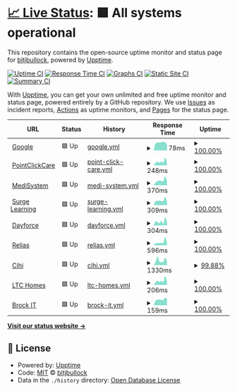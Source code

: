 # [📈 Live Status](https://bitjbullock.github.io/Uptime2): <!--live status--> **🟩 All systems operational**

This repository contains the open-source uptime monitor and status page for [bitjbullock](https://bitjbullock.github.io/Uptime2), powered by [Upptime](https://github.com/upptime/upptime).

[![Uptime CI](https://github.com/bitjbullock/Uptime2/workflows/Uptime%20CI/badge.svg)](https://github.com/bitjbullock/Uptime2/actions?query=workflow%3A%22Uptime+CI%22)
[![Response Time CI](https://github.com/bitjbullock/Uptime2/workflows/Response%20Time%20CI/badge.svg)](https://github.com/bitjbullock/Uptime2/actions?query=workflow%3A%22Response+Time+CI%22)
[![Graphs CI](https://github.com/bitjbullock/Uptime2/workflows/Graphs%20CI/badge.svg)](https://github.com/bitjbullock/Uptime2/actions?query=workflow%3A%22Graphs+CI%22)
[![Static Site CI](https://github.com/bitjbullock/Uptime2/workflows/Static%20Site%20CI/badge.svg)](https://github.com/bitjbullock/Uptime2/actions?query=workflow%3A%22Static+Site+CI%22)
[![Summary CI](https://github.com/bitjbullock/Uptime2/workflows/Summary%20CI/badge.svg)](https://github.com/bitjbullock/Uptime2/actions?query=workflow%3A%22Summary+CI%22)

With [Upptime](https://upptime.js.org), you can get your own unlimited and free uptime monitor and status page, powered entirely by a GitHub repository. We use [Issues](https://github.com/bitjbullock/Uptime2/issues) as incident reports, [Actions](https://github.com/bitjbullock/Uptime2/actions) as uptime monitors, and [Pages](https://bitjbullock.github.io/Uptime2) for the status page.

<!--start: status pages-->
<!-- This summary is generated by Upptime (https://github.com/upptime/upptime) -->
<!-- Do not edit this manually, your changes will be overwritten -->
<!-- prettier-ignore -->
| URL | Status | History | Response Time | Uptime |
| --- | ------ | ------- | ------------- | ------ |
| <img alt="" src="https://icons.duckduckgo.com/ip3/www.google.com.ico" height="13"> [Google](https://www.google.com) | 🟩 Up | [google.yml](https://github.com/bitjbullock/Uptime2/commits/HEAD/history/google.yml) | <details><summary><img alt="Response time graph" src="./graphs/google/response-time-week.png" height="20"> 78ms</summary><br><a href="https://bitjbullock.github.io/Uptime2/history/google"><img alt="Response time 91" src="https://img.shields.io/endpoint?url=https%3A%2F%2Fraw.githubusercontent.com%2Fbitjbullock%2FUptime2%2FHEAD%2Fapi%2Fgoogle%2Fresponse-time.json"></a><br><a href="https://bitjbullock.github.io/Uptime2/history/google"><img alt="24-hour response time 65" src="https://img.shields.io/endpoint?url=https%3A%2F%2Fraw.githubusercontent.com%2Fbitjbullock%2FUptime2%2FHEAD%2Fapi%2Fgoogle%2Fresponse-time-day.json"></a><br><a href="https://bitjbullock.github.io/Uptime2/history/google"><img alt="7-day response time 78" src="https://img.shields.io/endpoint?url=https%3A%2F%2Fraw.githubusercontent.com%2Fbitjbullock%2FUptime2%2FHEAD%2Fapi%2Fgoogle%2Fresponse-time-week.json"></a><br><a href="https://bitjbullock.github.io/Uptime2/history/google"><img alt="30-day response time 77" src="https://img.shields.io/endpoint?url=https%3A%2F%2Fraw.githubusercontent.com%2Fbitjbullock%2FUptime2%2FHEAD%2Fapi%2Fgoogle%2Fresponse-time-month.json"></a><br><a href="https://bitjbullock.github.io/Uptime2/history/google"><img alt="1-year response time 91" src="https://img.shields.io/endpoint?url=https%3A%2F%2Fraw.githubusercontent.com%2Fbitjbullock%2FUptime2%2FHEAD%2Fapi%2Fgoogle%2Fresponse-time-year.json"></a></details> | <details><summary><a href="https://bitjbullock.github.io/Uptime2/history/google">100.00%</a></summary><a href="https://bitjbullock.github.io/Uptime2/history/google"><img alt="All-time uptime 100.00%" src="https://img.shields.io/endpoint?url=https%3A%2F%2Fraw.githubusercontent.com%2Fbitjbullock%2FUptime2%2FHEAD%2Fapi%2Fgoogle%2Fuptime.json"></a><br><a href="https://bitjbullock.github.io/Uptime2/history/google"><img alt="24-hour uptime 100.00%" src="https://img.shields.io/endpoint?url=https%3A%2F%2Fraw.githubusercontent.com%2Fbitjbullock%2FUptime2%2FHEAD%2Fapi%2Fgoogle%2Fuptime-day.json"></a><br><a href="https://bitjbullock.github.io/Uptime2/history/google"><img alt="7-day uptime 100.00%" src="https://img.shields.io/endpoint?url=https%3A%2F%2Fraw.githubusercontent.com%2Fbitjbullock%2FUptime2%2FHEAD%2Fapi%2Fgoogle%2Fuptime-week.json"></a><br><a href="https://bitjbullock.github.io/Uptime2/history/google"><img alt="30-day uptime 100.00%" src="https://img.shields.io/endpoint?url=https%3A%2F%2Fraw.githubusercontent.com%2Fbitjbullock%2FUptime2%2FHEAD%2Fapi%2Fgoogle%2Fuptime-month.json"></a><br><a href="https://bitjbullock.github.io/Uptime2/history/google"><img alt="1-year uptime 100.00%" src="https://img.shields.io/endpoint?url=https%3A%2F%2Fraw.githubusercontent.com%2Fbitjbullock%2FUptime2%2FHEAD%2Fapi%2Fgoogle%2Fuptime-year.json"></a></details>
| <img alt="" src="https://icons.duckduckgo.com/ip3/www60.pointclickcare.com.ico" height="13"> [PointClickCare](https://www60.pointclickcare.com) | 🟩 Up | [point-click-care.yml](https://github.com/bitjbullock/Uptime2/commits/HEAD/history/point-click-care.yml) | <details><summary><img alt="Response time graph" src="./graphs/point-click-care/response-time-week.png" height="20"> 248ms</summary><br><a href="https://bitjbullock.github.io/Uptime2/history/point-click-care"><img alt="Response time 276" src="https://img.shields.io/endpoint?url=https%3A%2F%2Fraw.githubusercontent.com%2Fbitjbullock%2FUptime2%2FHEAD%2Fapi%2Fpoint-click-care%2Fresponse-time.json"></a><br><a href="https://bitjbullock.github.io/Uptime2/history/point-click-care"><img alt="24-hour response time 182" src="https://img.shields.io/endpoint?url=https%3A%2F%2Fraw.githubusercontent.com%2Fbitjbullock%2FUptime2%2FHEAD%2Fapi%2Fpoint-click-care%2Fresponse-time-day.json"></a><br><a href="https://bitjbullock.github.io/Uptime2/history/point-click-care"><img alt="7-day response time 248" src="https://img.shields.io/endpoint?url=https%3A%2F%2Fraw.githubusercontent.com%2Fbitjbullock%2FUptime2%2FHEAD%2Fapi%2Fpoint-click-care%2Fresponse-time-week.json"></a><br><a href="https://bitjbullock.github.io/Uptime2/history/point-click-care"><img alt="30-day response time 261" src="https://img.shields.io/endpoint?url=https%3A%2F%2Fraw.githubusercontent.com%2Fbitjbullock%2FUptime2%2FHEAD%2Fapi%2Fpoint-click-care%2Fresponse-time-month.json"></a><br><a href="https://bitjbullock.github.io/Uptime2/history/point-click-care"><img alt="1-year response time 276" src="https://img.shields.io/endpoint?url=https%3A%2F%2Fraw.githubusercontent.com%2Fbitjbullock%2FUptime2%2FHEAD%2Fapi%2Fpoint-click-care%2Fresponse-time-year.json"></a></details> | <details><summary><a href="https://bitjbullock.github.io/Uptime2/history/point-click-care">100.00%</a></summary><a href="https://bitjbullock.github.io/Uptime2/history/point-click-care"><img alt="All-time uptime 100.00%" src="https://img.shields.io/endpoint?url=https%3A%2F%2Fraw.githubusercontent.com%2Fbitjbullock%2FUptime2%2FHEAD%2Fapi%2Fpoint-click-care%2Fuptime.json"></a><br><a href="https://bitjbullock.github.io/Uptime2/history/point-click-care"><img alt="24-hour uptime 100.00%" src="https://img.shields.io/endpoint?url=https%3A%2F%2Fraw.githubusercontent.com%2Fbitjbullock%2FUptime2%2FHEAD%2Fapi%2Fpoint-click-care%2Fuptime-day.json"></a><br><a href="https://bitjbullock.github.io/Uptime2/history/point-click-care"><img alt="7-day uptime 100.00%" src="https://img.shields.io/endpoint?url=https%3A%2F%2Fraw.githubusercontent.com%2Fbitjbullock%2FUptime2%2FHEAD%2Fapi%2Fpoint-click-care%2Fuptime-week.json"></a><br><a href="https://bitjbullock.github.io/Uptime2/history/point-click-care"><img alt="30-day uptime 100.00%" src="https://img.shields.io/endpoint?url=https%3A%2F%2Fraw.githubusercontent.com%2Fbitjbullock%2FUptime2%2FHEAD%2Fapi%2Fpoint-click-care%2Fuptime-month.json"></a><br><a href="https://bitjbullock.github.io/Uptime2/history/point-click-care"><img alt="1-year uptime 100.00%" src="https://img.shields.io/endpoint?url=https%3A%2F%2Fraw.githubusercontent.com%2Fbitjbullock%2FUptime2%2FHEAD%2Fapi%2Fpoint-click-care%2Fuptime-year.json"></a></details>
| <img alt="" src="https://icons.duckduckgo.com/ip3/clientcare.medisystem.ca.ico" height="13"> [MediSystem](https://clientcare.medisystem.ca/) | 🟩 Up | [medi-system.yml](https://github.com/bitjbullock/Uptime2/commits/HEAD/history/medi-system.yml) | <details><summary><img alt="Response time graph" src="./graphs/medi-system/response-time-week.png" height="20"> 370ms</summary><br><a href="https://bitjbullock.github.io/Uptime2/history/medi-system"><img alt="Response time 478" src="https://img.shields.io/endpoint?url=https%3A%2F%2Fraw.githubusercontent.com%2Fbitjbullock%2FUptime2%2FHEAD%2Fapi%2Fmedi-system%2Fresponse-time.json"></a><br><a href="https://bitjbullock.github.io/Uptime2/history/medi-system"><img alt="24-hour response time 314" src="https://img.shields.io/endpoint?url=https%3A%2F%2Fraw.githubusercontent.com%2Fbitjbullock%2FUptime2%2FHEAD%2Fapi%2Fmedi-system%2Fresponse-time-day.json"></a><br><a href="https://bitjbullock.github.io/Uptime2/history/medi-system"><img alt="7-day response time 370" src="https://img.shields.io/endpoint?url=https%3A%2F%2Fraw.githubusercontent.com%2Fbitjbullock%2FUptime2%2FHEAD%2Fapi%2Fmedi-system%2Fresponse-time-week.json"></a><br><a href="https://bitjbullock.github.io/Uptime2/history/medi-system"><img alt="30-day response time 436" src="https://img.shields.io/endpoint?url=https%3A%2F%2Fraw.githubusercontent.com%2Fbitjbullock%2FUptime2%2FHEAD%2Fapi%2Fmedi-system%2Fresponse-time-month.json"></a><br><a href="https://bitjbullock.github.io/Uptime2/history/medi-system"><img alt="1-year response time 478" src="https://img.shields.io/endpoint?url=https%3A%2F%2Fraw.githubusercontent.com%2Fbitjbullock%2FUptime2%2FHEAD%2Fapi%2Fmedi-system%2Fresponse-time-year.json"></a></details> | <details><summary><a href="https://bitjbullock.github.io/Uptime2/history/medi-system">100.00%</a></summary><a href="https://bitjbullock.github.io/Uptime2/history/medi-system"><img alt="All-time uptime 99.12%" src="https://img.shields.io/endpoint?url=https%3A%2F%2Fraw.githubusercontent.com%2Fbitjbullock%2FUptime2%2FHEAD%2Fapi%2Fmedi-system%2Fuptime.json"></a><br><a href="https://bitjbullock.github.io/Uptime2/history/medi-system"><img alt="24-hour uptime 100.00%" src="https://img.shields.io/endpoint?url=https%3A%2F%2Fraw.githubusercontent.com%2Fbitjbullock%2FUptime2%2FHEAD%2Fapi%2Fmedi-system%2Fuptime-day.json"></a><br><a href="https://bitjbullock.github.io/Uptime2/history/medi-system"><img alt="7-day uptime 100.00%" src="https://img.shields.io/endpoint?url=https%3A%2F%2Fraw.githubusercontent.com%2Fbitjbullock%2FUptime2%2FHEAD%2Fapi%2Fmedi-system%2Fuptime-week.json"></a><br><a href="https://bitjbullock.github.io/Uptime2/history/medi-system"><img alt="30-day uptime 98.95%" src="https://img.shields.io/endpoint?url=https%3A%2F%2Fraw.githubusercontent.com%2Fbitjbullock%2FUptime2%2FHEAD%2Fapi%2Fmedi-system%2Fuptime-month.json"></a><br><a href="https://bitjbullock.github.io/Uptime2/history/medi-system"><img alt="1-year uptime 99.12%" src="https://img.shields.io/endpoint?url=https%3A%2F%2Fraw.githubusercontent.com%2Fbitjbullock%2FUptime2%2FHEAD%2Fapi%2Fmedi-system%2Fuptime-year.json"></a></details>
| <img alt="" src="https://icons.duckduckgo.com/ip3/www1.surgelearning.ca.ico" height="13"> [Surge Learning](https://www1.surgelearning.ca/) | 🟩 Up | [surge-learning.yml](https://github.com/bitjbullock/Uptime2/commits/HEAD/history/surge-learning.yml) | <details><summary><img alt="Response time graph" src="./graphs/surge-learning/response-time-week.png" height="20"> 309ms</summary><br><a href="https://bitjbullock.github.io/Uptime2/history/surge-learning"><img alt="Response time 338" src="https://img.shields.io/endpoint?url=https%3A%2F%2Fraw.githubusercontent.com%2Fbitjbullock%2FUptime2%2FHEAD%2Fapi%2Fsurge-learning%2Fresponse-time.json"></a><br><a href="https://bitjbullock.github.io/Uptime2/history/surge-learning"><img alt="24-hour response time 245" src="https://img.shields.io/endpoint?url=https%3A%2F%2Fraw.githubusercontent.com%2Fbitjbullock%2FUptime2%2FHEAD%2Fapi%2Fsurge-learning%2Fresponse-time-day.json"></a><br><a href="https://bitjbullock.github.io/Uptime2/history/surge-learning"><img alt="7-day response time 309" src="https://img.shields.io/endpoint?url=https%3A%2F%2Fraw.githubusercontent.com%2Fbitjbullock%2FUptime2%2FHEAD%2Fapi%2Fsurge-learning%2Fresponse-time-week.json"></a><br><a href="https://bitjbullock.github.io/Uptime2/history/surge-learning"><img alt="30-day response time 318" src="https://img.shields.io/endpoint?url=https%3A%2F%2Fraw.githubusercontent.com%2Fbitjbullock%2FUptime2%2FHEAD%2Fapi%2Fsurge-learning%2Fresponse-time-month.json"></a><br><a href="https://bitjbullock.github.io/Uptime2/history/surge-learning"><img alt="1-year response time 338" src="https://img.shields.io/endpoint?url=https%3A%2F%2Fraw.githubusercontent.com%2Fbitjbullock%2FUptime2%2FHEAD%2Fapi%2Fsurge-learning%2Fresponse-time-year.json"></a></details> | <details><summary><a href="https://bitjbullock.github.io/Uptime2/history/surge-learning">100.00%</a></summary><a href="https://bitjbullock.github.io/Uptime2/history/surge-learning"><img alt="All-time uptime 100.00%" src="https://img.shields.io/endpoint?url=https%3A%2F%2Fraw.githubusercontent.com%2Fbitjbullock%2FUptime2%2FHEAD%2Fapi%2Fsurge-learning%2Fuptime.json"></a><br><a href="https://bitjbullock.github.io/Uptime2/history/surge-learning"><img alt="24-hour uptime 100.00%" src="https://img.shields.io/endpoint?url=https%3A%2F%2Fraw.githubusercontent.com%2Fbitjbullock%2FUptime2%2FHEAD%2Fapi%2Fsurge-learning%2Fuptime-day.json"></a><br><a href="https://bitjbullock.github.io/Uptime2/history/surge-learning"><img alt="7-day uptime 100.00%" src="https://img.shields.io/endpoint?url=https%3A%2F%2Fraw.githubusercontent.com%2Fbitjbullock%2FUptime2%2FHEAD%2Fapi%2Fsurge-learning%2Fuptime-week.json"></a><br><a href="https://bitjbullock.github.io/Uptime2/history/surge-learning"><img alt="30-day uptime 100.00%" src="https://img.shields.io/endpoint?url=https%3A%2F%2Fraw.githubusercontent.com%2Fbitjbullock%2FUptime2%2FHEAD%2Fapi%2Fsurge-learning%2Fuptime-month.json"></a><br><a href="https://bitjbullock.github.io/Uptime2/history/surge-learning"><img alt="1-year uptime 100.00%" src="https://img.shields.io/endpoint?url=https%3A%2F%2Fraw.githubusercontent.com%2Fbitjbullock%2FUptime2%2FHEAD%2Fapi%2Fsurge-learning%2Fuptime-year.json"></a></details>
| <img alt="" src="https://icons.duckduckgo.com/ip3/www.dayforcehcm.com.ico" height="13"> [Dayforce](https://www.dayforcehcm.com/mydayforce/login.aspx) | 🟩 Up | [dayforce.yml](https://github.com/bitjbullock/Uptime2/commits/HEAD/history/dayforce.yml) | <details><summary><img alt="Response time graph" src="./graphs/dayforce/response-time-week.png" height="20"> 304ms</summary><br><a href="https://bitjbullock.github.io/Uptime2/history/dayforce"><img alt="Response time 379" src="https://img.shields.io/endpoint?url=https%3A%2F%2Fraw.githubusercontent.com%2Fbitjbullock%2FUptime2%2FHEAD%2Fapi%2Fdayforce%2Fresponse-time.json"></a><br><a href="https://bitjbullock.github.io/Uptime2/history/dayforce"><img alt="24-hour response time 313" src="https://img.shields.io/endpoint?url=https%3A%2F%2Fraw.githubusercontent.com%2Fbitjbullock%2FUptime2%2FHEAD%2Fapi%2Fdayforce%2Fresponse-time-day.json"></a><br><a href="https://bitjbullock.github.io/Uptime2/history/dayforce"><img alt="7-day response time 304" src="https://img.shields.io/endpoint?url=https%3A%2F%2Fraw.githubusercontent.com%2Fbitjbullock%2FUptime2%2FHEAD%2Fapi%2Fdayforce%2Fresponse-time-week.json"></a><br><a href="https://bitjbullock.github.io/Uptime2/history/dayforce"><img alt="30-day response time 421" src="https://img.shields.io/endpoint?url=https%3A%2F%2Fraw.githubusercontent.com%2Fbitjbullock%2FUptime2%2FHEAD%2Fapi%2Fdayforce%2Fresponse-time-month.json"></a><br><a href="https://bitjbullock.github.io/Uptime2/history/dayforce"><img alt="1-year response time 379" src="https://img.shields.io/endpoint?url=https%3A%2F%2Fraw.githubusercontent.com%2Fbitjbullock%2FUptime2%2FHEAD%2Fapi%2Fdayforce%2Fresponse-time-year.json"></a></details> | <details><summary><a href="https://bitjbullock.github.io/Uptime2/history/dayforce">100.00%</a></summary><a href="https://bitjbullock.github.io/Uptime2/history/dayforce"><img alt="All-time uptime 100.00%" src="https://img.shields.io/endpoint?url=https%3A%2F%2Fraw.githubusercontent.com%2Fbitjbullock%2FUptime2%2FHEAD%2Fapi%2Fdayforce%2Fuptime.json"></a><br><a href="https://bitjbullock.github.io/Uptime2/history/dayforce"><img alt="24-hour uptime 100.00%" src="https://img.shields.io/endpoint?url=https%3A%2F%2Fraw.githubusercontent.com%2Fbitjbullock%2FUptime2%2FHEAD%2Fapi%2Fdayforce%2Fuptime-day.json"></a><br><a href="https://bitjbullock.github.io/Uptime2/history/dayforce"><img alt="7-day uptime 100.00%" src="https://img.shields.io/endpoint?url=https%3A%2F%2Fraw.githubusercontent.com%2Fbitjbullock%2FUptime2%2FHEAD%2Fapi%2Fdayforce%2Fuptime-week.json"></a><br><a href="https://bitjbullock.github.io/Uptime2/history/dayforce"><img alt="30-day uptime 100.00%" src="https://img.shields.io/endpoint?url=https%3A%2F%2Fraw.githubusercontent.com%2Fbitjbullock%2FUptime2%2FHEAD%2Fapi%2Fdayforce%2Fuptime-month.json"></a><br><a href="https://bitjbullock.github.io/Uptime2/history/dayforce"><img alt="1-year uptime 100.00%" src="https://img.shields.io/endpoint?url=https%3A%2F%2Fraw.githubusercontent.com%2Fbitjbullock%2FUptime2%2FHEAD%2Fapi%2Fdayforce%2Fuptime-year.json"></a></details>
| <img alt="" src="https://icons.duckduckgo.com/ip3/login.relias.ca.ico" height="13"> [Relias](https://login.relias.ca/) | 🟩 Up | [relias.yml](https://github.com/bitjbullock/Uptime2/commits/HEAD/history/relias.yml) | <details><summary><img alt="Response time graph" src="./graphs/relias/response-time-week.png" height="20"> 596ms</summary><br><a href="https://bitjbullock.github.io/Uptime2/history/relias"><img alt="Response time 547" src="https://img.shields.io/endpoint?url=https%3A%2F%2Fraw.githubusercontent.com%2Fbitjbullock%2FUptime2%2FHEAD%2Fapi%2Frelias%2Fresponse-time.json"></a><br><a href="https://bitjbullock.github.io/Uptime2/history/relias"><img alt="24-hour response time 418" src="https://img.shields.io/endpoint?url=https%3A%2F%2Fraw.githubusercontent.com%2Fbitjbullock%2FUptime2%2FHEAD%2Fapi%2Frelias%2Fresponse-time-day.json"></a><br><a href="https://bitjbullock.github.io/Uptime2/history/relias"><img alt="7-day response time 596" src="https://img.shields.io/endpoint?url=https%3A%2F%2Fraw.githubusercontent.com%2Fbitjbullock%2FUptime2%2FHEAD%2Fapi%2Frelias%2Fresponse-time-week.json"></a><br><a href="https://bitjbullock.github.io/Uptime2/history/relias"><img alt="30-day response time 524" src="https://img.shields.io/endpoint?url=https%3A%2F%2Fraw.githubusercontent.com%2Fbitjbullock%2FUptime2%2FHEAD%2Fapi%2Frelias%2Fresponse-time-month.json"></a><br><a href="https://bitjbullock.github.io/Uptime2/history/relias"><img alt="1-year response time 547" src="https://img.shields.io/endpoint?url=https%3A%2F%2Fraw.githubusercontent.com%2Fbitjbullock%2FUptime2%2FHEAD%2Fapi%2Frelias%2Fresponse-time-year.json"></a></details> | <details><summary><a href="https://bitjbullock.github.io/Uptime2/history/relias">100.00%</a></summary><a href="https://bitjbullock.github.io/Uptime2/history/relias"><img alt="All-time uptime 100.00%" src="https://img.shields.io/endpoint?url=https%3A%2F%2Fraw.githubusercontent.com%2Fbitjbullock%2FUptime2%2FHEAD%2Fapi%2Frelias%2Fuptime.json"></a><br><a href="https://bitjbullock.github.io/Uptime2/history/relias"><img alt="24-hour uptime 100.00%" src="https://img.shields.io/endpoint?url=https%3A%2F%2Fraw.githubusercontent.com%2Fbitjbullock%2FUptime2%2FHEAD%2Fapi%2Frelias%2Fuptime-day.json"></a><br><a href="https://bitjbullock.github.io/Uptime2/history/relias"><img alt="7-day uptime 100.00%" src="https://img.shields.io/endpoint?url=https%3A%2F%2Fraw.githubusercontent.com%2Fbitjbullock%2FUptime2%2FHEAD%2Fapi%2Frelias%2Fuptime-week.json"></a><br><a href="https://bitjbullock.github.io/Uptime2/history/relias"><img alt="30-day uptime 100.00%" src="https://img.shields.io/endpoint?url=https%3A%2F%2Fraw.githubusercontent.com%2Fbitjbullock%2FUptime2%2FHEAD%2Fapi%2Frelias%2Fuptime-month.json"></a><br><a href="https://bitjbullock.github.io/Uptime2/history/relias"><img alt="1-year uptime 100.00%" src="https://img.shields.io/endpoint?url=https%3A%2F%2Fraw.githubusercontent.com%2Fbitjbullock%2FUptime2%2FHEAD%2Fapi%2Frelias%2Fuptime-year.json"></a></details>
| <img alt="" src="https://icons.duckduckgo.com/ip3/secure.cihi.ca.ico" height="13"> [Cihi](https://secure.cihi.ca/) | 🟩 Up | [cihi.yml](https://github.com/bitjbullock/Uptime2/commits/HEAD/history/cihi.yml) | <details><summary><img alt="Response time graph" src="./graphs/cihi/response-time-week.png" height="20"> 1330ms</summary><br><a href="https://bitjbullock.github.io/Uptime2/history/cihi"><img alt="Response time 433" src="https://img.shields.io/endpoint?url=https%3A%2F%2Fraw.githubusercontent.com%2Fbitjbullock%2FUptime2%2FHEAD%2Fapi%2Fcihi%2Fresponse-time.json"></a><br><a href="https://bitjbullock.github.io/Uptime2/history/cihi"><img alt="24-hour response time 3557" src="https://img.shields.io/endpoint?url=https%3A%2F%2Fraw.githubusercontent.com%2Fbitjbullock%2FUptime2%2FHEAD%2Fapi%2Fcihi%2Fresponse-time-day.json"></a><br><a href="https://bitjbullock.github.io/Uptime2/history/cihi"><img alt="7-day response time 1330" src="https://img.shields.io/endpoint?url=https%3A%2F%2Fraw.githubusercontent.com%2Fbitjbullock%2FUptime2%2FHEAD%2Fapi%2Fcihi%2Fresponse-time-week.json"></a><br><a href="https://bitjbullock.github.io/Uptime2/history/cihi"><img alt="30-day response time 513" src="https://img.shields.io/endpoint?url=https%3A%2F%2Fraw.githubusercontent.com%2Fbitjbullock%2FUptime2%2FHEAD%2Fapi%2Fcihi%2Fresponse-time-month.json"></a><br><a href="https://bitjbullock.github.io/Uptime2/history/cihi"><img alt="1-year response time 433" src="https://img.shields.io/endpoint?url=https%3A%2F%2Fraw.githubusercontent.com%2Fbitjbullock%2FUptime2%2FHEAD%2Fapi%2Fcihi%2Fresponse-time-year.json"></a></details> | <details><summary><a href="https://bitjbullock.github.io/Uptime2/history/cihi">99.88%</a></summary><a href="https://bitjbullock.github.io/Uptime2/history/cihi"><img alt="All-time uptime 99.98%" src="https://img.shields.io/endpoint?url=https%3A%2F%2Fraw.githubusercontent.com%2Fbitjbullock%2FUptime2%2FHEAD%2Fapi%2Fcihi%2Fuptime.json"></a><br><a href="https://bitjbullock.github.io/Uptime2/history/cihi"><img alt="24-hour uptime 99.15%" src="https://img.shields.io/endpoint?url=https%3A%2F%2Fraw.githubusercontent.com%2Fbitjbullock%2FUptime2%2FHEAD%2Fapi%2Fcihi%2Fuptime-day.json"></a><br><a href="https://bitjbullock.github.io/Uptime2/history/cihi"><img alt="7-day uptime 99.88%" src="https://img.shields.io/endpoint?url=https%3A%2F%2Fraw.githubusercontent.com%2Fbitjbullock%2FUptime2%2FHEAD%2Fapi%2Fcihi%2Fuptime-week.json"></a><br><a href="https://bitjbullock.github.io/Uptime2/history/cihi"><img alt="30-day uptime 99.97%" src="https://img.shields.io/endpoint?url=https%3A%2F%2Fraw.githubusercontent.com%2Fbitjbullock%2FUptime2%2FHEAD%2Fapi%2Fcihi%2Fuptime-month.json"></a><br><a href="https://bitjbullock.github.io/Uptime2/history/cihi"><img alt="1-year uptime 99.98%" src="https://img.shields.io/endpoint?url=https%3A%2F%2Fraw.githubusercontent.com%2Fbitjbullock%2FUptime2%2FHEAD%2Fapi%2Fcihi%2Fuptime-year.json"></a></details>
| <img alt="" src="https://icons.duckduckgo.com/ip3/ltchomes.net.ico" height="13"> [LTC Homes](https://ltchomes.net/LTCHPortal/Login.aspx) | 🟩 Up | [ltc-homes.yml](https://github.com/bitjbullock/Uptime2/commits/HEAD/history/ltc-homes.yml) | <details><summary><img alt="Response time graph" src="./graphs/ltc-homes/response-time-week.png" height="20"> 206ms</summary><br><a href="https://bitjbullock.github.io/Uptime2/history/ltc-homes"><img alt="Response time 229" src="https://img.shields.io/endpoint?url=https%3A%2F%2Fraw.githubusercontent.com%2Fbitjbullock%2FUptime2%2FHEAD%2Fapi%2Fltc-homes%2Fresponse-time.json"></a><br><a href="https://bitjbullock.github.io/Uptime2/history/ltc-homes"><img alt="24-hour response time 171" src="https://img.shields.io/endpoint?url=https%3A%2F%2Fraw.githubusercontent.com%2Fbitjbullock%2FUptime2%2FHEAD%2Fapi%2Fltc-homes%2Fresponse-time-day.json"></a><br><a href="https://bitjbullock.github.io/Uptime2/history/ltc-homes"><img alt="7-day response time 206" src="https://img.shields.io/endpoint?url=https%3A%2F%2Fraw.githubusercontent.com%2Fbitjbullock%2FUptime2%2FHEAD%2Fapi%2Fltc-homes%2Fresponse-time-week.json"></a><br><a href="https://bitjbullock.github.io/Uptime2/history/ltc-homes"><img alt="30-day response time 224" src="https://img.shields.io/endpoint?url=https%3A%2F%2Fraw.githubusercontent.com%2Fbitjbullock%2FUptime2%2FHEAD%2Fapi%2Fltc-homes%2Fresponse-time-month.json"></a><br><a href="https://bitjbullock.github.io/Uptime2/history/ltc-homes"><img alt="1-year response time 229" src="https://img.shields.io/endpoint?url=https%3A%2F%2Fraw.githubusercontent.com%2Fbitjbullock%2FUptime2%2FHEAD%2Fapi%2Fltc-homes%2Fresponse-time-year.json"></a></details> | <details><summary><a href="https://bitjbullock.github.io/Uptime2/history/ltc-homes">100.00%</a></summary><a href="https://bitjbullock.github.io/Uptime2/history/ltc-homes"><img alt="All-time uptime 99.95%" src="https://img.shields.io/endpoint?url=https%3A%2F%2Fraw.githubusercontent.com%2Fbitjbullock%2FUptime2%2FHEAD%2Fapi%2Fltc-homes%2Fuptime.json"></a><br><a href="https://bitjbullock.github.io/Uptime2/history/ltc-homes"><img alt="24-hour uptime 100.00%" src="https://img.shields.io/endpoint?url=https%3A%2F%2Fraw.githubusercontent.com%2Fbitjbullock%2FUptime2%2FHEAD%2Fapi%2Fltc-homes%2Fuptime-day.json"></a><br><a href="https://bitjbullock.github.io/Uptime2/history/ltc-homes"><img alt="7-day uptime 100.00%" src="https://img.shields.io/endpoint?url=https%3A%2F%2Fraw.githubusercontent.com%2Fbitjbullock%2FUptime2%2FHEAD%2Fapi%2Fltc-homes%2Fuptime-week.json"></a><br><a href="https://bitjbullock.github.io/Uptime2/history/ltc-homes"><img alt="30-day uptime 99.94%" src="https://img.shields.io/endpoint?url=https%3A%2F%2Fraw.githubusercontent.com%2Fbitjbullock%2FUptime2%2FHEAD%2Fapi%2Fltc-homes%2Fuptime-month.json"></a><br><a href="https://bitjbullock.github.io/Uptime2/history/ltc-homes"><img alt="1-year uptime 99.95%" src="https://img.shields.io/endpoint?url=https%3A%2F%2Fraw.githubusercontent.com%2Fbitjbullock%2FUptime2%2FHEAD%2Fapi%2Fltc-homes%2Fuptime-year.json"></a></details>
| <img alt="" src="https://icons.duckduckgo.com/ip3/brock-it.ca.ico" height="13"> [Brock IT](https://brock-it.ca/) | 🟩 Up | [brock-it.yml](https://github.com/bitjbullock/Uptime2/commits/HEAD/history/brock-it.yml) | <details><summary><img alt="Response time graph" src="./graphs/brock-it/response-time-week.png" height="20"> 159ms</summary><br><a href="https://bitjbullock.github.io/Uptime2/history/brock-it"><img alt="Response time 287" src="https://img.shields.io/endpoint?url=https%3A%2F%2Fraw.githubusercontent.com%2Fbitjbullock%2FUptime2%2FHEAD%2Fapi%2Fbrock-it%2Fresponse-time.json"></a><br><a href="https://bitjbullock.github.io/Uptime2/history/brock-it"><img alt="24-hour response time 163" src="https://img.shields.io/endpoint?url=https%3A%2F%2Fraw.githubusercontent.com%2Fbitjbullock%2FUptime2%2FHEAD%2Fapi%2Fbrock-it%2Fresponse-time-day.json"></a><br><a href="https://bitjbullock.github.io/Uptime2/history/brock-it"><img alt="7-day response time 159" src="https://img.shields.io/endpoint?url=https%3A%2F%2Fraw.githubusercontent.com%2Fbitjbullock%2FUptime2%2FHEAD%2Fapi%2Fbrock-it%2Fresponse-time-week.json"></a><br><a href="https://bitjbullock.github.io/Uptime2/history/brock-it"><img alt="30-day response time 151" src="https://img.shields.io/endpoint?url=https%3A%2F%2Fraw.githubusercontent.com%2Fbitjbullock%2FUptime2%2FHEAD%2Fapi%2Fbrock-it%2Fresponse-time-month.json"></a><br><a href="https://bitjbullock.github.io/Uptime2/history/brock-it"><img alt="1-year response time 287" src="https://img.shields.io/endpoint?url=https%3A%2F%2Fraw.githubusercontent.com%2Fbitjbullock%2FUptime2%2FHEAD%2Fapi%2Fbrock-it%2Fresponse-time-year.json"></a></details> | <details><summary><a href="https://bitjbullock.github.io/Uptime2/history/brock-it">100.00%</a></summary><a href="https://bitjbullock.github.io/Uptime2/history/brock-it"><img alt="All-time uptime 100.00%" src="https://img.shields.io/endpoint?url=https%3A%2F%2Fraw.githubusercontent.com%2Fbitjbullock%2FUptime2%2FHEAD%2Fapi%2Fbrock-it%2Fuptime.json"></a><br><a href="https://bitjbullock.github.io/Uptime2/history/brock-it"><img alt="24-hour uptime 100.00%" src="https://img.shields.io/endpoint?url=https%3A%2F%2Fraw.githubusercontent.com%2Fbitjbullock%2FUptime2%2FHEAD%2Fapi%2Fbrock-it%2Fuptime-day.json"></a><br><a href="https://bitjbullock.github.io/Uptime2/history/brock-it"><img alt="7-day uptime 100.00%" src="https://img.shields.io/endpoint?url=https%3A%2F%2Fraw.githubusercontent.com%2Fbitjbullock%2FUptime2%2FHEAD%2Fapi%2Fbrock-it%2Fuptime-week.json"></a><br><a href="https://bitjbullock.github.io/Uptime2/history/brock-it"><img alt="30-day uptime 100.00%" src="https://img.shields.io/endpoint?url=https%3A%2F%2Fraw.githubusercontent.com%2Fbitjbullock%2FUptime2%2FHEAD%2Fapi%2Fbrock-it%2Fuptime-month.json"></a><br><a href="https://bitjbullock.github.io/Uptime2/history/brock-it"><img alt="1-year uptime 100.00%" src="https://img.shields.io/endpoint?url=https%3A%2F%2Fraw.githubusercontent.com%2Fbitjbullock%2FUptime2%2FHEAD%2Fapi%2Fbrock-it%2Fuptime-year.json"></a></details>

<!--end: status pages-->

[**Visit our status website →**](https://bitjbullock.github.io/Uptime2)

## 📄 License

- Powered by: [Upptime](https://github.com/upptime/upptime)
- Code: [MIT](./LICENSE) © [bitjbullock](https://bitjbullock.github.io/Uptime2)
- Data in the `./history` directory: [Open Database License](https://opendatacommons.org/licenses/odbl/1-0/)
